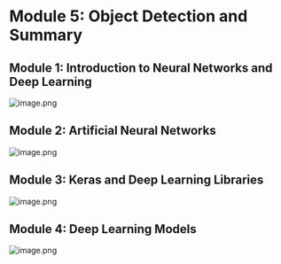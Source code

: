 

# Module 5: Object Detection and Summary
## Module 1: Introduction to Neural Networks and Deep Learning
![image.png](https://prod-files-secure.s3.us-west-2.amazonaws.com/03e82b26-cccb-4906-bb56-adabcbdc0655/a8d40bcb-c482-4026-8872-311e16b2dc63/image.png?X-Amz-Algorithm=AWS4-HMAC-SHA256&X-Amz-Content-Sha256=UNSIGNED-PAYLOAD&X-Amz-Credential=ASIAZI2LB4667VHM3XMD%2F20250201%2Fus-west-2%2Fs3%2Faws4_request&X-Amz-Date=20250201T051325Z&X-Amz-Expires=3600&X-Amz-Security-Token=IQoJb3JpZ2luX2VjEMX%2F%2F%2F%2F%2F%2F%2F%2F%2F%2FwEaCXVzLXdlc3QtMiJIMEYCIQDtU53uwOMOZO%2BOdl8GuJTt%2FN0fe0b4dF5Ht3OdtEFN%2BwIhALuioYafiEmlLFKxkEza6jE4Jasoy4vv9bpbfSsE2J%2FOKogECM3%2F%2F%2F%2F%2F%2F%2F%2F%2F%2FwEQABoMNjM3NDIzMTgzODA1IgzaK2CPsbLk2KatqYsq3AMWhn3rw1ELn%2B97kW%2BJZv9JSvUFw5gQRELUaY4CP8s1QPWAbSFzO%2BvjdUm724ZwLofC3vUamghbI72H5hz3OrsuCuKwjnc9jHAb310N4pqZm5HxXFFfWYYWHQx1L0HWP%2FpOjUUU4uOWtF2jrgvW%2BRV5L1wQ%2FxPpnUIs6AjtMt6TN1LGPHctHAqla7mF2hfsCoa7QfbxhYEffdXhflykA3K0zrRpBTMv5Y%2FTi7q7CEI8HBOx0RqMTzAY75bvFD0CJuyKGcbPM4foAmCpVhcpPN7P6A3Nqy%2BjT5%2FGiTkhWBcfiyudmx%2FLMFfp%2FkT0hw3lGA9xouwu%2BWoALllnPx9it6hnrNdAop2fgA%2Bt%2FAaCa9bG1iHLsNXPwNTiQKt3R5GbMZfH2nLsGOKwy%2BTNpaTCjllYPJk95xcN6cLhOiqVhLzTguMrdkSsNs2of0GKaCj5iBIR%2F%2BlEDUtMxuYZ8rVUhXCBDgHYNK%2BK2LuPqb19%2FZk7vpAhnHp4nIW4F39Oo53exLN3Wn%2BJm2c4JA%2BxMH1UA7lbPNegP2x34RD1TjGb18qNbeplx20NTOZ2M5TVFDnHg2yj6%2Bpotu0bvDIjAS%2Fq3VJqR7kv9AgPgUvk5QrgBWK50yx4650Pt8XOk%2FjqFjDfwfa8BjqkAYzerjM9UEY2fPStMwIp0A%2BQs3DoP8qhZeRVONX2YCHCjEfvl67hYWWMO5PJ5rNSMOslwMEismRSdjjlwzaRXTW%2BvKLjlaZTwR12FTHdlQYxz99o7mM6KrJcWRvt1FK754TdQUd61xes1iyNPMckH%2FmqE3IrDBJXBFObY%2Fyrp2dxJ9olV47P00%2FBoS9LsaUjkogbBFDehvBjfb7zSLKjizOSFXUV&X-Amz-Signature=358bbc9bb834a5b552f3b1c3d6fbeed340b88370e747618bb2159fb9950963b4&X-Amz-SignedHeaders=host&x-id=GetObject)
## Module 2: Artificial Neural Networks
![image.png](https://prod-files-secure.s3.us-west-2.amazonaws.com/03e82b26-cccb-4906-bb56-adabcbdc0655/5157ca89-62da-41d9-a98f-6432b71047a9/image.png?X-Amz-Algorithm=AWS4-HMAC-SHA256&X-Amz-Content-Sha256=UNSIGNED-PAYLOAD&X-Amz-Credential=ASIAZI2LB4667VHM3XMD%2F20250201%2Fus-west-2%2Fs3%2Faws4_request&X-Amz-Date=20250201T051325Z&X-Amz-Expires=3600&X-Amz-Security-Token=IQoJb3JpZ2luX2VjEMX%2F%2F%2F%2F%2F%2F%2F%2F%2F%2FwEaCXVzLXdlc3QtMiJIMEYCIQDtU53uwOMOZO%2BOdl8GuJTt%2FN0fe0b4dF5Ht3OdtEFN%2BwIhALuioYafiEmlLFKxkEza6jE4Jasoy4vv9bpbfSsE2J%2FOKogECM3%2F%2F%2F%2F%2F%2F%2F%2F%2F%2FwEQABoMNjM3NDIzMTgzODA1IgzaK2CPsbLk2KatqYsq3AMWhn3rw1ELn%2B97kW%2BJZv9JSvUFw5gQRELUaY4CP8s1QPWAbSFzO%2BvjdUm724ZwLofC3vUamghbI72H5hz3OrsuCuKwjnc9jHAb310N4pqZm5HxXFFfWYYWHQx1L0HWP%2FpOjUUU4uOWtF2jrgvW%2BRV5L1wQ%2FxPpnUIs6AjtMt6TN1LGPHctHAqla7mF2hfsCoa7QfbxhYEffdXhflykA3K0zrRpBTMv5Y%2FTi7q7CEI8HBOx0RqMTzAY75bvFD0CJuyKGcbPM4foAmCpVhcpPN7P6A3Nqy%2BjT5%2FGiTkhWBcfiyudmx%2FLMFfp%2FkT0hw3lGA9xouwu%2BWoALllnPx9it6hnrNdAop2fgA%2Bt%2FAaCa9bG1iHLsNXPwNTiQKt3R5GbMZfH2nLsGOKwy%2BTNpaTCjllYPJk95xcN6cLhOiqVhLzTguMrdkSsNs2of0GKaCj5iBIR%2F%2BlEDUtMxuYZ8rVUhXCBDgHYNK%2BK2LuPqb19%2FZk7vpAhnHp4nIW4F39Oo53exLN3Wn%2BJm2c4JA%2BxMH1UA7lbPNegP2x34RD1TjGb18qNbeplx20NTOZ2M5TVFDnHg2yj6%2Bpotu0bvDIjAS%2Fq3VJqR7kv9AgPgUvk5QrgBWK50yx4650Pt8XOk%2FjqFjDfwfa8BjqkAYzerjM9UEY2fPStMwIp0A%2BQs3DoP8qhZeRVONX2YCHCjEfvl67hYWWMO5PJ5rNSMOslwMEismRSdjjlwzaRXTW%2BvKLjlaZTwR12FTHdlQYxz99o7mM6KrJcWRvt1FK754TdQUd61xes1iyNPMckH%2FmqE3IrDBJXBFObY%2Fyrp2dxJ9olV47P00%2FBoS9LsaUjkogbBFDehvBjfb7zSLKjizOSFXUV&X-Amz-Signature=c8ca052baca120010bf70c80392822dee32dca4ea0525d4e950027148bfab923&X-Amz-SignedHeaders=host&x-id=GetObject)
## Module 3: Keras and Deep Learning Libraries
![image.png](https://prod-files-secure.s3.us-west-2.amazonaws.com/03e82b26-cccb-4906-bb56-adabcbdc0655/5089ce50-05f1-470d-ad42-42503bf1df5f/image.png?X-Amz-Algorithm=AWS4-HMAC-SHA256&X-Amz-Content-Sha256=UNSIGNED-PAYLOAD&X-Amz-Credential=ASIAZI2LB4667VHM3XMD%2F20250201%2Fus-west-2%2Fs3%2Faws4_request&X-Amz-Date=20250201T051325Z&X-Amz-Expires=3600&X-Amz-Security-Token=IQoJb3JpZ2luX2VjEMX%2F%2F%2F%2F%2F%2F%2F%2F%2F%2FwEaCXVzLXdlc3QtMiJIMEYCIQDtU53uwOMOZO%2BOdl8GuJTt%2FN0fe0b4dF5Ht3OdtEFN%2BwIhALuioYafiEmlLFKxkEza6jE4Jasoy4vv9bpbfSsE2J%2FOKogECM3%2F%2F%2F%2F%2F%2F%2F%2F%2F%2FwEQABoMNjM3NDIzMTgzODA1IgzaK2CPsbLk2KatqYsq3AMWhn3rw1ELn%2B97kW%2BJZv9JSvUFw5gQRELUaY4CP8s1QPWAbSFzO%2BvjdUm724ZwLofC3vUamghbI72H5hz3OrsuCuKwjnc9jHAb310N4pqZm5HxXFFfWYYWHQx1L0HWP%2FpOjUUU4uOWtF2jrgvW%2BRV5L1wQ%2FxPpnUIs6AjtMt6TN1LGPHctHAqla7mF2hfsCoa7QfbxhYEffdXhflykA3K0zrRpBTMv5Y%2FTi7q7CEI8HBOx0RqMTzAY75bvFD0CJuyKGcbPM4foAmCpVhcpPN7P6A3Nqy%2BjT5%2FGiTkhWBcfiyudmx%2FLMFfp%2FkT0hw3lGA9xouwu%2BWoALllnPx9it6hnrNdAop2fgA%2Bt%2FAaCa9bG1iHLsNXPwNTiQKt3R5GbMZfH2nLsGOKwy%2BTNpaTCjllYPJk95xcN6cLhOiqVhLzTguMrdkSsNs2of0GKaCj5iBIR%2F%2BlEDUtMxuYZ8rVUhXCBDgHYNK%2BK2LuPqb19%2FZk7vpAhnHp4nIW4F39Oo53exLN3Wn%2BJm2c4JA%2BxMH1UA7lbPNegP2x34RD1TjGb18qNbeplx20NTOZ2M5TVFDnHg2yj6%2Bpotu0bvDIjAS%2Fq3VJqR7kv9AgPgUvk5QrgBWK50yx4650Pt8XOk%2FjqFjDfwfa8BjqkAYzerjM9UEY2fPStMwIp0A%2BQs3DoP8qhZeRVONX2YCHCjEfvl67hYWWMO5PJ5rNSMOslwMEismRSdjjlwzaRXTW%2BvKLjlaZTwR12FTHdlQYxz99o7mM6KrJcWRvt1FK754TdQUd61xes1iyNPMckH%2FmqE3IrDBJXBFObY%2Fyrp2dxJ9olV47P00%2FBoS9LsaUjkogbBFDehvBjfb7zSLKjizOSFXUV&X-Amz-Signature=bc7246f31259c78cdf2bc838c40cd4824d552246446ff3c9197ff998d6dc021e&X-Amz-SignedHeaders=host&x-id=GetObject)
## Module 4: Deep Learning Models
![image.png](https://prod-files-secure.s3.us-west-2.amazonaws.com/03e82b26-cccb-4906-bb56-adabcbdc0655/4e22fcb0-cfbc-4d28-b961-b9b8fde071f0/image.png?X-Amz-Algorithm=AWS4-HMAC-SHA256&X-Amz-Content-Sha256=UNSIGNED-PAYLOAD&X-Amz-Credential=ASIAZI2LB4667VHM3XMD%2F20250201%2Fus-west-2%2Fs3%2Faws4_request&X-Amz-Date=20250201T051325Z&X-Amz-Expires=3600&X-Amz-Security-Token=IQoJb3JpZ2luX2VjEMX%2F%2F%2F%2F%2F%2F%2F%2F%2F%2FwEaCXVzLXdlc3QtMiJIMEYCIQDtU53uwOMOZO%2BOdl8GuJTt%2FN0fe0b4dF5Ht3OdtEFN%2BwIhALuioYafiEmlLFKxkEza6jE4Jasoy4vv9bpbfSsE2J%2FOKogECM3%2F%2F%2F%2F%2F%2F%2F%2F%2F%2FwEQABoMNjM3NDIzMTgzODA1IgzaK2CPsbLk2KatqYsq3AMWhn3rw1ELn%2B97kW%2BJZv9JSvUFw5gQRELUaY4CP8s1QPWAbSFzO%2BvjdUm724ZwLofC3vUamghbI72H5hz3OrsuCuKwjnc9jHAb310N4pqZm5HxXFFfWYYWHQx1L0HWP%2FpOjUUU4uOWtF2jrgvW%2BRV5L1wQ%2FxPpnUIs6AjtMt6TN1LGPHctHAqla7mF2hfsCoa7QfbxhYEffdXhflykA3K0zrRpBTMv5Y%2FTi7q7CEI8HBOx0RqMTzAY75bvFD0CJuyKGcbPM4foAmCpVhcpPN7P6A3Nqy%2BjT5%2FGiTkhWBcfiyudmx%2FLMFfp%2FkT0hw3lGA9xouwu%2BWoALllnPx9it6hnrNdAop2fgA%2Bt%2FAaCa9bG1iHLsNXPwNTiQKt3R5GbMZfH2nLsGOKwy%2BTNpaTCjllYPJk95xcN6cLhOiqVhLzTguMrdkSsNs2of0GKaCj5iBIR%2F%2BlEDUtMxuYZ8rVUhXCBDgHYNK%2BK2LuPqb19%2FZk7vpAhnHp4nIW4F39Oo53exLN3Wn%2BJm2c4JA%2BxMH1UA7lbPNegP2x34RD1TjGb18qNbeplx20NTOZ2M5TVFDnHg2yj6%2Bpotu0bvDIjAS%2Fq3VJqR7kv9AgPgUvk5QrgBWK50yx4650Pt8XOk%2FjqFjDfwfa8BjqkAYzerjM9UEY2fPStMwIp0A%2BQs3DoP8qhZeRVONX2YCHCjEfvl67hYWWMO5PJ5rNSMOslwMEismRSdjjlwzaRXTW%2BvKLjlaZTwR12FTHdlQYxz99o7mM6KrJcWRvt1FK754TdQUd61xes1iyNPMckH%2FmqE3IrDBJXBFObY%2Fyrp2dxJ9olV47P00%2FBoS9LsaUjkogbBFDehvBjfb7zSLKjizOSFXUV&X-Amz-Signature=fd9bffc6e8e70957ea9af856945d4f6f47f4f8f29c23881d4f2baf0906c32835&X-Amz-SignedHeaders=host&x-id=GetObject)